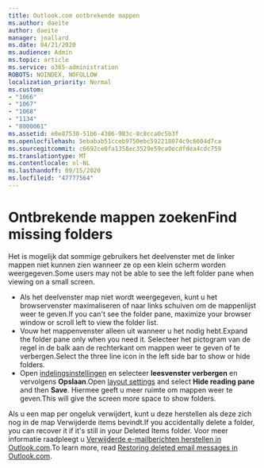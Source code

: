 ```yaml
---
title: Outlook.com ontbrekende mappen
ms.author: daeite
author: daeite
manager: joallard
ms.date: 04/21/2020
ms.audience: Admin
ms.topic: article
ms.service: o365-administration
ROBOTS: NOINDEX, NOFOLLOW
localization_priority: Normal
ms.custom:
- "1066"
- "1067"
- "1068"
- "1134"
- "8000061"
ms.assetid: e8e87530-51b6-4386-983c-8c8cca0c5b3f
ms.openlocfilehash: 5ebabab51cceb9750ebc592218074c9c6604d7ca
ms.sourcegitcommit: c6692ce0fa1358ec3529e59ca0ecdfdea4cdc759
ms.translationtype: MT
ms.contentlocale: nl-NL
ms.lasthandoff: 09/15/2020
ms.locfileid: "47777564"
---
```

# <a name="find-missing-folders"></a><span data-ttu-id="bc0c6-102">Ontbrekende mappen zoeken</span><span class="sxs-lookup"><span data-stu-id="bc0c6-102">Find missing folders</span></span>

<span data-ttu-id="bc0c6-103">Het is mogelijk dat sommige gebruikers het deelvenster met de linker mappen niet kunnen zien wanneer ze op een klein scherm worden weergegeven.</span><span class="sxs-lookup"><span data-stu-id="bc0c6-103">Some users may not be able to see the left folder pane when viewing on a small screen.</span></span>

- <span data-ttu-id="bc0c6-104">Als het deelvenster map niet wordt weergegeven, kunt u het browservenster maximaliseren of naar links schuiven om de mappenlijst weer te geven.</span><span class="sxs-lookup"><span data-stu-id="bc0c6-104">If you can't see the folder pane, maximize your browser window or scroll left to view the folder list.</span></span>
- <span data-ttu-id="bc0c6-105">Vouw het mappenvenster alleen uit wanneer u het nodig hebt.</span><span class="sxs-lookup"><span data-stu-id="bc0c6-105">Expand the folder pane only when you need it.</span></span> <span data-ttu-id="bc0c6-106">Selecteer het pictogram van de regel in de balk aan de rechterkant om mappen weer te geven of te verbergen.</span><span class="sxs-lookup"><span data-stu-id="bc0c6-106">Select the three line icon in the left side bar to show or hide folders.</span></span>
- <span data-ttu-id="bc0c6-107">Open [indelingsinstellingen](https://outlook.live.com/mail/options/mail/layout) en selecteer **leesvenster verbergen** en vervolgens **Opslaan**.</span><span class="sxs-lookup"><span data-stu-id="bc0c6-107">Open [layout settings](https://outlook.live.com/mail/options/mail/layout) and select **Hide reading pane** and then **Save**.</span></span> <span data-ttu-id="bc0c6-108">Hiermee geeft u meer ruimte om mappen weer te geven.</span><span class="sxs-lookup"><span data-stu-id="bc0c6-108">This will give the screen more space to show folders.</span></span>

<span data-ttu-id="bc0c6-109">Als u een map per ongeluk verwijdert, kunt u deze herstellen als deze zich nog in de map Verwijderde items bevindt.</span><span class="sxs-lookup"><span data-stu-id="bc0c6-109">If you accidentally delete a folder, you can recover it if it's still in your Deleted Items folder.</span></span> <span data-ttu-id="bc0c6-110">Voor meer informatie raadpleegt u [Verwijderde e-mailberichten herstellen in Outlook.com](https://support.office.com/article/cf06ab1b-ae0b-418c-a4d9-4e895f83ed50).</span><span class="sxs-lookup"><span data-stu-id="bc0c6-110">To learn more, read [Restoring deleted email messages in Outlook.com](https://support.office.com/article/cf06ab1b-ae0b-418c-a4d9-4e895f83ed50).</span></span>
